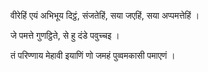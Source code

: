 वीरेहिं एयं अभिभूय दिट्ठं, संजतेहिं, सया जएहिं, सया अप्पमत्तेहिं । 

जे पमत्ते गुणट्ठिते, से हु दंडे पवुच्चइ । 

तं परिण्णाय मेहावी इयाणिं णो जमहं पुव्वमकासी पमाएणं । 
